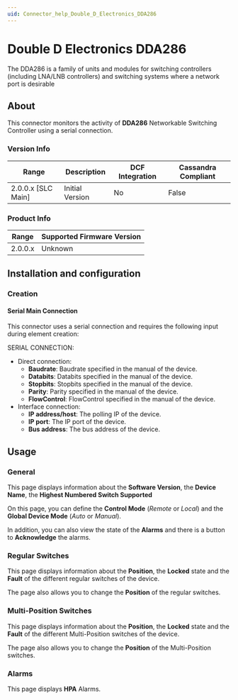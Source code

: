 ```yaml
---
uid: Connector_help_Double_D_Electronics_DDA286
---
```


# Double D Electronics DDA286

The DDA286 is a family of units and modules for switching controllers (including LNA/LNB controllers) and switching systems where a network port is desirable

## About

This connector monitors the activity of **DDA286** Networkable Switching Controller using a serial connection.

### Version Info

| Range | Description | DCF Integration | Cassandra Compliant |
|----------------------|-----------------|---------------------|-------------------------|
| 2.0.0.x [SLC Main]   | Initial Version | No                  | False                   |

### Product Info

| Range | Supported Firmware Version |
|------------------|-----------------------------|
| 2.0.0.x          | Unknown                     |

## Installation and configuration

### Creation

#### Serial Main Connection

This connector uses a serial connection and requires the following input during element creation:

SERIAL CONNECTION:

- Direct connection:
  - **Baudrate**: Baudrate specified in the manual of the device.
  - **Databits**: Databits specified in the manual of the device.
  - **Stopbits**: Stopbits specified in the manual of the device.
  - **Parity**: Parity specified in the manual of the device.
  - **FlowControl**: FlowControl specified in the manual of the device.
- Interface connection:
  - **IP address/host**: The polling IP of the device.
  - **IP port**: The IP port of the device.
  - **Bus address**: The bus address of the device.

## Usage

### General

This page displays information about the **Software Version**, the **Device Name**, the **Highest Numbered Switch Supported**

On this page, you can define the **Control Mode** (*Remote* or *Local*) and the **Global Device Mode** (*Auto* or *Manual*).

In addition, you can also view the state of the **Alarms** and there is a button to **Acknowledge** the alarms.

### Regular Switches

This page displays information about the **Position**, the **Locked** state and the **Fault** of the different regular switches of the device.

The page also allows you to change the **Position** of the regular switches.

### Multi-Position Switches

This page displays information about the **Position**, the **Locked** state and the **Fault** of the different Multi-Position switches of the device.

The page also allows you to change the **Position** of the Multi-Position switches.

### Alarms

This page displays **HPA** Alarms.
